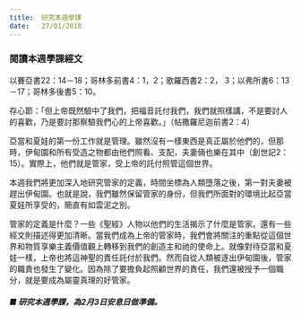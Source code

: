```yaml
---
title:  研究本週學課
date:   27/01/2018
---
```


### 閱讀本週學課經文

以賽亞書22：14－18；哥林多前書4：1，2；歌羅西書2：2， 3；以弗所書6：13－17；哥林多後書5：10。

存心節：「但上帝既然驗中了我們，把福音託付我們，我們就照樣講，不是要討人的喜歡，乃是要討那察驗我們心的上帝喜歡。」（帖撒羅尼迦前書2：4）

亞當和夏娃的第一份工作就是管理。雖然沒有一樣東西是真正屬於他們的，但那時，伊甸園和所有受造之物都由他們照看、支配，夫妻倆也樂在其中（創世記2：15）。實際上，他們就是管家，受上帝的託付照管這個世界。

本週我們將更加深入地研究管家的定義，時間坐標為人類墮落之後，第一對夫妻被趕出伊甸園。也就是說，我們雖然保留管家的身份，但我們所面對的環境比起亞當夏娃所享受的，簡直有如雲泥之別。

管家的定義是什麼？一些《聖經》人物以他們的生活揭示了什麼是管家。還有一些經文則描述得更加清晰。當我們成為上帝的管家時，我們會將關注的重點從這個世界和物質享樂主義價值觀上轉移到我們的創造主和祂的使命上。就像對待亞當和夏娃一樣，上帝也將這神聖的責任託付於我們。然而自從人類被逐出伊甸園後，管家的職責也發生了變化。因為除了要擔負起照顧世界的責任，我們還被授予一個職分，就是要成為屬靈真理的好管家。

##### ■ 研究本週學課，為2月3日安息日做準備。
